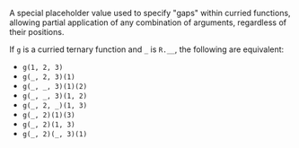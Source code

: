 A special placeholder value used to specify "gaps" within curried functions,
allowing partial application of any combination of arguments, regardless of
their positions.

If `g` is a curried ternary function and `_` is `R.__`, the following are
equivalent:

  - `g(1, 2, 3)`
  - `g(_, 2, 3)(1)`
  - `g(_, _, 3)(1)(2)`
  - `g(_, _, 3)(1, 2)`
  - `g(_, 2, _)(1, 3)`
  - `g(_, 2)(1)(3)`
  - `g(_, 2)(1, 3)`
  - `g(_, 2)(_, 3)(1)`
